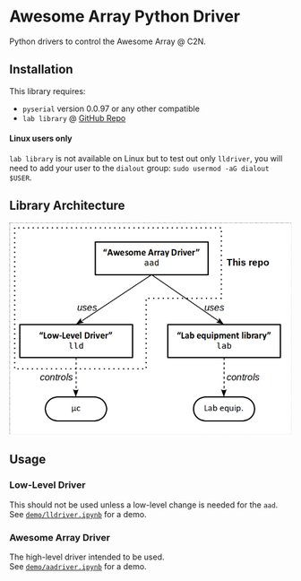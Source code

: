 # Awesome Array Python Driver

Python drivers to control the Awesome Array @ C2N.  

## Installation
This library requires:  
* `pyserial` version 0.0.97 or any other compatible 
* `lab library` @ [GitHub Repo](https://github.com/tvbv/controle_manip)

#### **Linux users only**
`lab library` is not available on Linux but to test out only `lldriver`, you will need to add your user to the `dialout` group: `sudo usermod -aG dialout $USER`.

## Library Architecture
![Library Architecture Schematic](misc/aad_arch.png)

## Usage
### Low-Level Driver
This should not be used unless a low-level change is needed for the `aad`.  
See [`demo/lldriver.ipynb`](demo/lldriver.ipynb) for a demo.

### Awesome Array Driver
The high-level driver intended to be used.  
See [`demo/aadriver.ipynb`](demo/aadriver.ipynb) for a demo. 